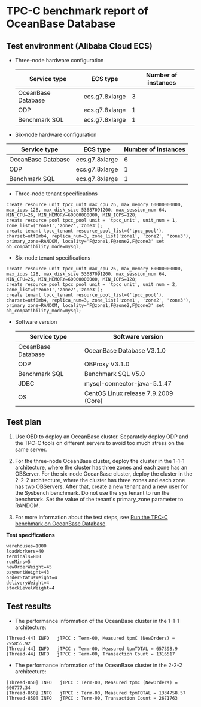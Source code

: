TPC-C benchmark report of OceanBase Database 
=================================================================



Test environment (Alibaba Cloud ECS) 
---------------------------------------------------------

* Three-node hardware configuration

  

  |    Service type    |    ECS type    | Number of instances |
  |--------------------|----------------|---------------------|
  | OceanBase Database | ecs.g7.8xlarge | 3                   |
  | ODP                | ecs.g7.8xlarge | 1                   |
  | Benchmark SQL      | ecs.g7.8xlarge | 1                   |

  

* Six-node hardware configuration

  




|    Service type    |    ECS type    | Number of instances |
|--------------------|----------------|---------------------|
| OceanBase Database | ecs.g7.8xlarge | 6                   |
| ODP                | ecs.g7.8xlarge | 1                   |
| Benchmark SQL      | ecs.g7.8xlarge | 1                   |



* Three-node tenant specifications

  




```unknow
create resource unit tpcc_unit max_cpu 26, max_memory 60000000000, max_iops 128, max_disk_size 53687091200, max_session_num 64, MIN_CPU=26, MIN_MEMORY=60000000000, MIN_IOPS=128;
create resource pool tpcc_pool unit = 'tpcc_unit', unit_num = 1, zone_list=('zone1','zone2','zone3');
create tenant tpcc_tenant resource_pool_list=('tpcc_pool'), charset=utf8mb4, replica_num=3, zone_list('zone1', 'zone2', 'zone3'), primary_zone=RANDOM, locality='F@zone1,F@zone2,F@zone3' set ob_compatibility_mode=mysql;
```



* Six-node tenant specifications

  




```unknow
create resource unit tpcc_unit max_cpu 26, max_memory 60000000000, max_iops 128, max_disk_size 53687091200, max_session_num 64, MIN_CPU=26, MIN_MEMORY=60000000000, MIN_IOPS=128;
create resource pool tpcc_pool unit = 'tpcc_unit', unit_num = 2, zone_list=('zone1','zone2','zone3');
create tenant tpcc_tenant resource_pool_list=('tpcc_pool'), charset=utf8mb4, replica_num=3, zone_list('zone1', 'zone2', 'zone3'), primary_zone=RANDOM, locality='F@zone1,F@zone2,F@zone3' set ob_compatibility_mode=mysql;
```



* Software version

  

  |    Service type    |           Software version           |
  |--------------------|--------------------------------------|
  | OceanBase Database | OceanBase Database V3.1.0            |
  | ODP                | OBProxy V3.1.0                       |
  | Benchmark SQL      | Benchmark SQL V5.0                   |
  | JDBC               | mysql-connector-java-5.1.47          |
  | OS                 | CentOS Linux release 7.9.2009 (Core) |

  




Test plan 
------------------------------

1. Use OBD to deploy an OceanBase cluster. Separately deploy ODP and the TPC-C tools on different servers to avoid too much stress on the same server. 
2. For the three-node OceanBase cluster, deploy the cluster in the 1-1-1 architecture, where the cluster has three zones and each zone has an OBServer. For the six-node OceanBase cluster, deploy the cluster in the 2-2-2 architecture, where the cluster has three zones and each zone has two OBServers. After that, create a new tenant and a new user for the Sysbench benchmark. Do not use the sys tenant to run the benchmark. Set the value of the tenant's primary_zone parameter to RANDOM.

3. For more information about the test steps, see [Run the TPC-C benchmark on OceanBase Database](../3.performance-whitepaper/5.run-the-tpc-c-benchmark-on-oceanbase-database.md).

**Test specifications** 

```shell
warehouses=1000
loadWorkers=40
terminals=800
runMins=5
newOrderWeight=45
paymentWeight=43
orderStatusWeight=4
deliveryWeight=4
stockLevelWeight=4
```



Test results 
---------------------------------

* The performance information of the OceanBase cluster in the 1-1-1 architecture:

  




```unknow
[Thread-44] INFO   jTPCC : Term-00, Measured tpmC (NewOrders) = 295855.92
[Thread-44] INFO   jTPCC : Term-00, Measured tpmTOTAL = 657398.9
[Thread-44] INFO   jTPCC : Term-00, Transaction Count = 1316517
```



* The performance information of the OceanBase cluster in the 2-2-2 architecture:

  




```unknow
[Thread-850] INFO   jTPCC : Term-00, Measured tpmC (NewOrders) = 600777.34
[Thread-850] INFO   jTPCC : Term-00, Measured tpmTOTAL = 1334758.57
[Thread-850] INFO   jTPCC : Term-00, Transaction Count = 2671763
```





